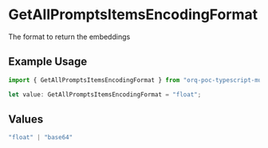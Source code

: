 # GetAllPromptsItemsEncodingFormat

The format to return the embeddings

## Example Usage

```typescript
import { GetAllPromptsItemsEncodingFormat } from "orq-poc-typescript-multi-env-version/models/operations";

let value: GetAllPromptsItemsEncodingFormat = "float";
```

## Values

```typescript
"float" | "base64"
```